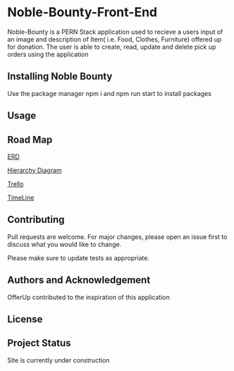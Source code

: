 # Noble-Bounty-Front-End

Noble-Bounty is a PERN Stack application used to recieve a users input of an image and description of Item( i.e. Food, Clothes, Furniture) offered up for donation. The user is able to create, read, update and delete pick up orders using the application

## Installing Noble Bounty

Use the package manager npm i and npm run start to install packages

## Usage

## Road Map

[ERD](https://viewer.diagrams.net/?tags=%7B%7D&highlight=0000ff&edit=_blank&layers=1&nav=1&title=NobleBountyERD.drawio#R7Vxdc6I8GP01XG6Hj2LrZXW1u7P2Xafb7l7upBI1WyRMiFX3178JBBATLLpYEZhxWnmIgTzn5CQ%2BR9Ws%2FmJ9T4A%2Ff8AOdDVTd9aa9VkzzVu9w%2F7ywCYKdOzrKDAjyIlCRhr4gf5CEdRFdIkcGGQaUoxdivxscII9D05oJgYIwatssyl2s1f1wQxKgR8T4MrRX8ihczEsW0%2FjXyCazeMrG7o4swBxYxEI5sDBq0wIrukQe1Tc4hiSBfCgR9mZB0BeIdHswZxSPtI7zRyyx5S3vpphPHMh8FFwNcELFp4ErMlwChbI5Wne6qgnOmKXswaa1ScY0%2BjZYt2HLocqhiG6p2HO2SQPhPdb4AX9T2%2Bb0atOvS8r6yd9eJiNb14%2BiV7egLsU%2BRW5oZs44dBh%2BReH7FKIbh6hCyjC3iA904Oec8fRZY0Gj38hwU%2F4AXhs8L2AAkLTc9gTzYeI3Z712YibiGOdHctDE%2FcZ4CWZwD3jMQWZWYczSPc0FLOAD27rCiJz9xAvICUb1mCVcixh0nybX3GQhEl5y7IUCCbNkg6Ta4wxCokl5qV1LfoR0%2FImpmTcRTR08aptmHc6ut7pqLPbUZQaqSP2ZGvgaShk0SGMMmtGKasgo4ybilHqWs8ywbg9llKdbEembn8opWRGfScOJIHEK6boPn9KwUvIoJAEYgmzOAvYokQB8pj%2BRiyZYNcFfoDC5lFkjlxnBDZ4SeOO4qPeFK2h8xitYLwt49%2BIdRYIivG1IGY1Pw1cNPPY8wmjHL9ij8CA3csIBFS0yCXlGyQUrveyKMbG3gE5nu5bLDNtFcu6ej6hMggeCpf1vgDEQLGhUwTcR7ZRAN4sxCwLCc%2BrQ7D%2FFM8%2BHvA50SAZvMFoqQ6Tz6Z6H7uYI%2BtFghA2Cwdn99iDDbevX9mazW6gz46N9Jg9eHNC%2B9gLKAEohAMyoFaQg9Wj2BfXceE0vg0iksmfv2BK2cqfB%2BteWr%2BPtcDWKgitdSpkryVkx98OwRazsU7dULXnyHGgF01Jvk8EKd4KKJX5T3K%2BC8buRCyIh1UYjy0ArAPzLzpLs3Jwb8Bl3PcAhT289JzgFIJrSzhjLri%2F2Yv6pnanR6vDf9%2Bf%2BN%2Fn0UhLttRVokGsv1HbXuCDCfJmo%2BiVnR2e2KfgyVrLnbdmqbwp1N0HEKfTZOlXbzPLkf7OuaX%2FRkJ2%2BM04BNwPmvQFAegUBqDuWn8rATtZBiy3W3JfQZjf1fbSedA4Le%2B2Wn4aLe%2BeW8vjUm5GzA9Ct1pi3i2MQN3F3JDrudHO3WGXZfHoX%2BVwLkvNixOhzmr%2BbH799XNlW%2BM%2FTybqBoPR7f2tYv%2FWSDWXqFFU4HPVvHDBrQw5V0Ir7%2BAqOMULpT%2BfubWWcuWw5e3XVwoXv%2BnGv2AFLxH%2Fxim40RZXTiXh9rkl3FCUV16tCs7z46dxRN%2Fm6bixp8ACHIfAIN%2FHrKWe5xGhzoKufrMmG6VjNHllkWc%2FlxINsraTQklsf94UtbY7Jei0GjLZAW3QGnyAl2oUN8mqYm4bsutZJ3c7oW5bJVPspH0mvEv%2Foh2PI93sA3jRvBW6rZqdSu7Pbmgr9uUX7WgnXG313ZBrZ8nnl0zFh5cqB3lZfsgBnGictse30Wp76dp%2BdoPblG3QCs7ygvlPiNoKewyjvHEPje2L3bqXz4Q6y7m6qth%2BXKlIRXaPwlfY4Vas1VX%2BwNJRVfFu7SVdDa28VDfcHskhQp0VXb3ayfZIXzCj%2FebftixX55t%2FZmuPFNzJXZ49YtbbHjFbeyRJhWyP1OIrIUcaJAcwo3lrdGuQnErwz26QmDUzSMzWIElSIRdLEoX3wKIBlbTWGMl%2FA9pK%2BrGFNHN%2FIe0jfRF1sUWh6DUro9Ve0JXDlkslUhHtwiW9RDI0T9Fbq%2FtUkn5%2Bb0Txld8KzvJ%2FmMR6MyVd8TuKiabDBUBuBVE%2BpZbn0KB5Yt7on9c7rZif%2F3uA%2F2agVF%2FMcwCovZjL5kki5j4IghUmTgWBPqWe5zChRnrODtNf946ap7%2FIbg3%2BBw%3D%3D)

[Hierarchy Diagram](https://viewer.diagrams.net/?tags=%7B%7D&highlight=0000ff&edit=_blank&layers=1&nav=1&title=NobleBountyHD.drawio#R7VvbctsgEP0aP7YjkISsxzqXtjO9uJN22j4SichMZOHBOLH79QULJEtIqZ0oihs5DxlYYGH3HMGykkfu2Xz9nuPF7DOLSTqCTrweuecjCMcOkv%2BVYJMLkO%2FlgoTTOBeBUnBF%2FxAtdLR0RWOyrHQUjKWCLqrCiGUZiURFhjln99VuNyytzrrACbEEVxFOjfStX8p%2F0ljMtBygsGz4QGgy05OPYZA3XOPoNuFslekZM5aRvGWOjRpt5XKGY3a%2FI3IvRu4ZZ0zkpfn6jKTKr8Zn%2BbjLltbCFE4ysc8AmA%2B4w%2BlK2%2F2FXUsXQGci1y82svBusdBrFRvjnK1xROkAI3dyQ9P0jKWMbxtd4ARuKGebLAVnt8S0bL0ghcZiNTLhOKZyqbU%2BNywTV3o2oOs7E1xu%2F0y%2FnDnAk3Xbeu2QO8IFWe%2BItDfeEzYngiszdSsKtEs0baHjGyLclySAjsZvtoM%2F0jKsmZcUyksAZEFj0IyHa%2BOB7yaYDwkBVEXA9RoRgM%2BEgGch8EEqGZD%2FXafqf8%2Fv9QnwLf9%2FYgnNBgSA770oAMgC4CuPCV%2FKcVMa3b75MaTjYPyyWARND4MUfF2JAYEAYPCiKIwtFD4KMpeS75vFkE4GGDoVGJA5g%2FsAIbRAmMowm2bqcfiY3bAB4xD0iQOwQ9Qfi5ThWOEwV5eq4QDh%2B9V9CYFe9yVgx6pXhN%2FRSN6bhwtC0O%2BNDdgB6zZeUmbJcGk1pGjJgiLsFwr7oDZQfFuR1ZB2pnrc2vfOZJ%2FWF0tB51gQdU5Mh%2FZg1OHoeY9qCJ4s55M4IcY7JL1m9xelYLIVyAZlMY1wWsBgEqPKTySL36nEq6xepyy6zUWXVC2rcPguAFUkJQTQ9Tz%2F%2FCGXL9mKR3rF2gaBeUJ0Lx2bKFv2CqSqqADUhApoQqUQNsGi55syKlffNhksJzM6cuP0MLiTtK1pAu3rNqpyp1iqtkQp%2FLBfRtJ5jdxxbe74J%2B50zh2zUb527ngn7nTOHTgQ7qATdzrnjp2jOAbuxHg5K8LbdiKRNRW%2FdC9V%2Fi3LjnRWXjtXDnVMZaMrjyVfcCLfg%2BSTAOPNTreF6rBsXzMAsJqbc4PKC3hZyFU%2Bmtp2zucYqP2IbXFfzrnFlxi9sM4dh7X5fFhTsi%2FtbFWorqoj2vmo7iS%2FeEXSGfPs7Mp%2FyrzdPXFs74nhYfxErXvLM7CzNtlT9sT2dXd%2FIJv0x%2BviDmg4UMGBV4ETe%2FZgz3GGc09lj9fAngOTEHUUgj7ZE3THHltVh%2ByxP2h5DexpOLjAgSdX0PoMPwN76t9VPmHvaV939%2Bzx%2F7d429we5Y3RXBnzC2QYwgevkKoyJZxK5xA%2BOuBa6Tcw8ZSI7zbAR7U3q92H9779Hvu4id7KzaMkXehV8wKPvlTWFSHwPFdKhGoL9p1%2FrKtjhspq%2BTuIvHv5QxP34i8%3D)

[Trello](https://trello.com/invite/b/hFdRkHJU/ATTI1fd78af0d2bc162e80731da7d4cc839d18C7F8CA/noble-bounty)

[TimeLine](https://my.visme.co/view/epgvw6gv-voql9krjz93p2x1w)

## Contributing

Pull requests are welcome. For major changes, please open an issue first
to discuss what you would like to change.

Please make sure to update tests as appropriate.

## Authors and Acknowledgement

OfferUp contributed to the inspiration of this application

## License

## Project Status

Site is currently under construction
